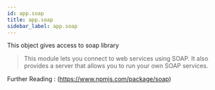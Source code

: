 ```yaml
---
id: app.soap
title: app.soap
sidebar_label: app.soap
---
```


This object gives access to soap library

> This module lets you connect to web services using SOAP. It also provides a server that allows you to run your own SOAP services.

Further Reading : (https://www.npmjs.com/package/soap)